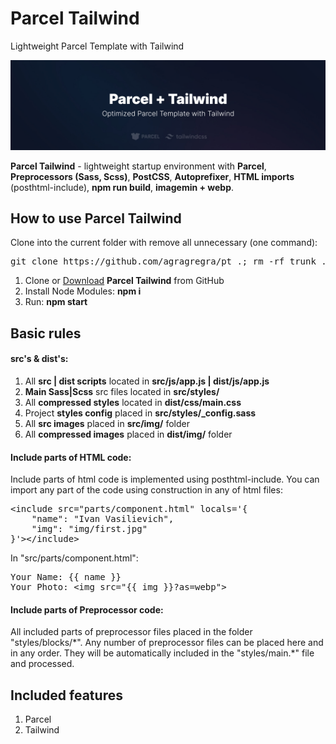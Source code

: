 <h1>Parcel Tailwind</h1>
<p>Lightweight Parcel Template with Tailwind</p>

<p>
	<img src="https://raw.githubusercontent.com/agragregra/parcel-tailwind/master/src/img/parcel-tailwind.jpg" alt="Parcel HTML Template with Tailwind">
</p>

<p><strong>Parcel Tailwind</strong> - lightweight startup environment with <strong>Parcel</strong>, <strong>Preprocessors (Sass, Scss)</strong>, <strong>PostCSS</strong>, <strong>Autoprefixer</strong>, <strong>HTML imports</strong> (posthtml-include), <strong>npm run build</strong>, <strong>imagemin + webp</strong>.</p>

<h2>How to use Parcel Tailwind</h2>

<p>Clone into the current folder with remove all unnecessary (one command):</p>

<pre>git clone https://github.com/agragregra/pt .; rm -rf trunk .gitignore readme.md .git</pre>

<ol>
	<li>Clone or <a href="https://github.com/agragregra/pt/archive/master.zip">Download</a> <strong>Parcel Tailwind</strong> from GitHub</li>
	<li>Install Node Modules: <strong>npm i</strong></li>
	<li>Run: <strong>npm start</strong></li>
</ol>

<h2>Basic rules</h2>

<h4>src's & dist's:</h4>

<ol>
	<li>All <strong>src | dist scripts</strong> located in <strong>src/js/app.js | dist/js/app.js</strong></li>
	<li><strong>Main Sass|Scss</strong> src files located in <strong>src/styles/</strong></li>
	<li>All <strong>compressed styles</strong> located in <strong>dist/css/main.css</strong></li>
	<li>Project <strong>styles config</strong> placed in <strong>src/styles/_config.sass</strong></li>
	<li>All <strong>src images</strong> placed in <strong>src/img/</strong> folder</li>
	<li>All <strong>compressed images</strong> placed in <strong>dist/img/</strong> folder</li>
</ol>

<h4>Include parts of HTML code:</h4>

<p>Include parts of html code is implemented using posthtml-include. You can import any part of the code using construction in any of html files:</p>

<pre>&lt;include src="parts/component.html" locals='{
	"name": "Ivan Vasilievich",
	"img": "img/first.jpg"
}'&gt;&lt;/include&gt;</pre>

<p>In "src/parts/component.html":</p>

<pre>
Your Name: {{ name }}
Your Photo: &lt;img src="{{ img }}?as=webp"&gt;
</pre>

<h4>Include parts of Preprocessor code:</h4>

<p>All included parts of preprocessor files placed in the folder "styles/blocks/*". Any number of preprocessor files can be placed here and in any order. They will be automatically included in the "styles/main.*" file and processed.</p>

<h2>Included features</h2>

<ol>
	<li>Parcel</li>
	<li>Tailwind</li>
</ol>
